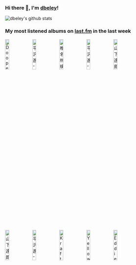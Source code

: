 ### Hi there 👋, I'm [dbeley](https://dbeley.ovh/en)!

![dbeley's github stats](https://github-readme-stats.vercel.app/api?username=dbeley)

### My most listened albums on [last.fm](https://www.last.fm/user/d_beley) in the last week

[<img src='https://lastfm.freetls.fastly.net/i/u/300x300/0f560c1847e57e06001e3072cacf3c2b.jpg' width='16%' height='16%' alt='Doopees - Doopee Time'>](https://www.last.fm/music/doopees/doopee%2btime)&nbsp;
[<img src='https://lastfm.freetls.fastly.net/i/u/300x300/305bec30f2d2412a2844ffa6d4e41065.jpg' width='16%' height='16%' alt='平沢進 - 救済の技法'>](https://www.last.fm/music/%25e5%25b9%25b3%25e6%25b2%25a2%25e9%2580%25b2/%25e6%2595%2591%25e6%25b8%2588%25e3%2581%25ae%25e6%258a%2580%25e6%25b3%2595)&nbsp;
[<img src='https://lastfm.freetls.fastly.net/i/u/300x300/65447c6f52a8d9e21aa9d012eef03d53.jpg' width='16%' height='16%' alt='椎名林檎 - 勝訴ストリップ'>](https://www.last.fm/music/%25e6%25a4%258e%25e5%2590%258d%25e6%259e%2597%25e6%25aa%258e/%25e5%258b%259d%25e8%25a8%25b4%25e3%2582%25b9%25e3%2583%2588%25e3%2583%25aa%25e3%2583%2583%25e3%2583%2597)&nbsp;
[<img src='https://lastfm.freetls.fastly.net/i/u/300x300/ff4a2bb77b1d2b83a7c0cda3e4001541.png' width='16%' height='16%' alt='平沢進 - Siren'>](https://www.last.fm/music/%25e5%25b9%25b3%25e6%25b2%25a2%25e9%2580%25b2/siren)&nbsp;
[<img src='https://lastfm.freetls.fastly.net/i/u/300x300/5e055c9842304178ecd5a31d7edccfdf.jpg' width='16%' height='16%' alt='山下達郎 - RIDE ON TIME'>](https://www.last.fm/music/%25e5%25b1%25b1%25e4%25b8%258b%25e9%2581%2594%25e9%2583%258e/ride%2bon%2btime)&nbsp;
<br>
[<img src='https://lastfm.freetls.fastly.net/i/u/300x300/710205ca393a2f47693d9e83356f4cdb.jpg' width='16%' height='16%' alt='山下達郎 - Spacy'>](https://www.last.fm/music/%25e5%25b1%25b1%25e4%25b8%258b%25e9%2581%2594%25e9%2583%258e/spacy)&nbsp;
[<img src='https://lastfm.freetls.fastly.net/i/u/300x300/7db7419e66d48de7332cd8416c43c6d3.jpg' width='16%' height='16%' alt='平沢進 - Aurora'>](https://www.last.fm/music/%25e5%25b9%25b3%25e6%25b2%25a2%25e9%2580%25b2/aurora)&nbsp;
[<img src='https://lastfm.freetls.fastly.net/i/u/300x300/a701c081706b4fda99d72aae99b9afa6.png' width='16%' height='16%' alt='Kraftwerk - Trans Europa Express'>](https://www.last.fm/music/kraftwerk/trans%2beuropa%2bexpress)&nbsp;
[<img src='https://lastfm.freetls.fastly.net/i/u/300x300/c18a765927dcd3befa8b63a587fc625e.jpg' width='16%' height='16%' alt='Yellow Magic Orchestra - Solid State Survivor'>](https://www.last.fm/music/yellow%2bmagic%2borchestra/solid%2bstate%2bsurvivor)&nbsp;
[<img src='https://lastfm.freetls.fastly.net/i/u/300x300/b659f05d170579fb00458aed64d358cb.jpg' width='16%' height='16%' alt='Eddie Henderson - Heritage'>](https://www.last.fm/music/eddie%2bhenderson/heritage)&nbsp;
<br>
